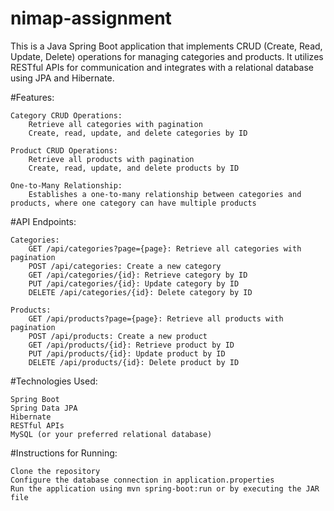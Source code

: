 # nimap-assignment
This is a Java Spring Boot application that implements CRUD (Create, Read, Update, Delete) operations for managing categories and products. It utilizes RESTful APIs for communication and integrates with a relational database using JPA and Hibernate.

#Features:

    Category CRUD Operations:
        Retrieve all categories with pagination
        Create, read, update, and delete categories by ID

    Product CRUD Operations:
        Retrieve all products with pagination
        Create, read, update, and delete products by ID

    One-to-Many Relationship:
        Establishes a one-to-many relationship between categories and products, where one category can have multiple products

#API Endpoints:

    Categories:
        GET /api/categories?page={page}: Retrieve all categories with pagination
        POST /api/categories: Create a new category
        GET /api/categories/{id}: Retrieve category by ID
        PUT /api/categories/{id}: Update category by ID
        DELETE /api/categories/{id}: Delete category by ID

    Products:
        GET /api/products?page={page}: Retrieve all products with pagination
        POST /api/products: Create a new product
        GET /api/products/{id}: Retrieve product by ID
        PUT /api/products/{id}: Update product by ID
        DELETE /api/products/{id}: Delete product by ID

#Technologies Used:

    Spring Boot
    Spring Data JPA
    Hibernate
    RESTful APIs
    MySQL (or your preferred relational database)

#Instructions for Running:

    Clone the repository
    Configure the database connection in application.properties
    Run the application using mvn spring-boot:run or by executing the JAR file
